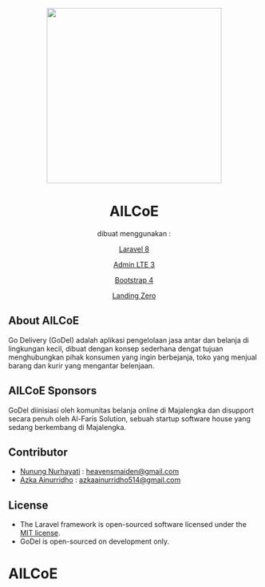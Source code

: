 <p align="center">
  <img src="https://smkpciwaringin.sch.id/wp-content/uploads/2021/06/logo-smk-removebg-preview.png" width="350">
</p>

<h1 align="center"> AILCoE </h1>

<p align="center">dibuat menggunakan :</p>

<p align="center"><a href="https://laravel.com/">Laravel 8</a></p>
<p align="center"><a href="https://adminlte.io/">Admin LTE 3</a></p>
<p align="center"><a href="https://getbootstrap.com">Bootstrap 4</a></p>
<p align="center"><a href="https://www.bootstrapzero.com/bootstrap-template/landing-zero-free-bootstrap-theme">Landing Zero</a></p>

## About AILCoE
Go Delivery (GoDel) adalah aplikasi pengelolaan jasa antar dan belanja di lingkungan kecil, dibuat dengan konsep sederhana dengat tujuan menghubungkan pihak konsumen yang ingin berbejanja, toko yang menjual barang dan kurir yang mengantar belenjaan.

## AILCoE Sponsors

GoDel diinisiasi oleh komunitas belanja online di Majalengka dan disupport secara penuh oleh Al-Faris Solution, sebuah startup software house yang sedang berkembang di Majalengka.

## Contributor

- <a href="https://github.com/heavensmaiden">Nunung Nurhayati</a> : heavensmaiden@gmail.com
- <a href="https://github.com/azkaainurridho514">Azka Ainurridho</a> : azkaainurridho514@gmail.com

## License

- The Laravel framework is open-sourced software licensed under the [MIT license](https://opensource.org/licenses/MIT).
- GoDel is open-sourced on development only.

# AILCoE
